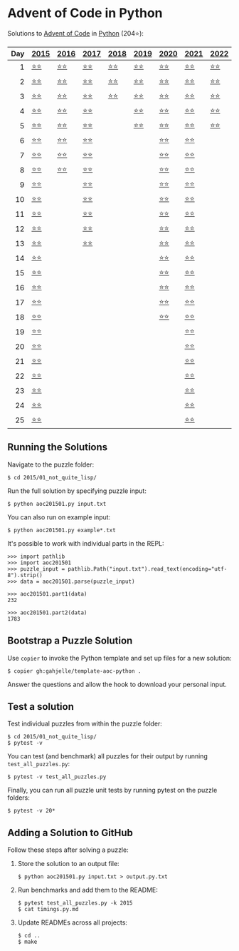# Advent of Code in Python

Solutions to [Advent of Code](https://adventofcode.com/) in [Python](https://www.python.org/) (204⭐):

|   Day | [2015](2015)                                           | [2016](2016)                                   | [2017](2017)                                           | [2018](2018)                                | [2019](2019)                                       | [2020](2020)                            | [2021](2021)                            | [2022](2022)                            |
|------:|:-------------------------------------------------------|:-----------------------------------------------|:-------------------------------------------------------|:--------------------------------------------|:---------------------------------------------------|:----------------------------------------|:----------------------------------------|:----------------------------------------|
|     1 | [⭐⭐](2015/01_not_quite_lisp)                         | [⭐⭐](2016/01_no_time_for_a_taxicab)          | [⭐⭐](2017/01_inverse_captcha)                        | [⭐⭐](2018/01_chronal_calibration)         | [⭐⭐](2019/01_the_tyranny_of_the_rocket_equation) | [⭐⭐](2020/01_report_repair)           | [⭐⭐](2021/01_sonar_sweep)             | [⭐⭐](2022/01_calorie_counting)        |
|     2 | [⭐⭐](2015/02_i_was_told_there_would_be_no_math)      | [⭐⭐](2016/02_bathroom_security)              | [⭐⭐](2017/02_corruption_checksum)                    | [⭐⭐](2018/02_inventory_management_system) | [⭐⭐](2019/02_1202_program_alarm)                 | [⭐⭐](2020/02_password_philosophy)     | [⭐⭐](2021/02_dive)                    | [⭐⭐](2022/02_rock_paper_scissors)     |
|     3 | [⭐⭐](2015/03_perfectly_spherical_houses_in_a_vacuum) | [⭐⭐](2016/03_squares_with_three_sides)       | [⭐⭐](2017/03_spiral_memory)                          | [⭐⭐](2018/03_no_matter_how_you_slice_it)  | [⭐⭐](2019/03_crossed_wires)                      | [⭐⭐](2020/03_toboggan_trajectory)     | [⭐⭐](2021/03_binary_diagnostic)       | [⭐⭐](2022/03_rucksack_reorganization) |
|     4 | [⭐⭐](2015/04_the_ideal_stocking_stuffer)             | [⭐⭐](2016/04_security_through_obscurity)     | [⭐⭐](2017/04_high-entropy_passphrases)               |                                             | [⭐⭐](2019/04_secure_container)                   | [⭐⭐](2020/04_passport_processing)     | [⭐⭐](2021/04_giant_squid)             | [⭐⭐](2022/04_camp_cleanup)            |
|     5 | [⭐⭐](2015/05_doesnt_he_have_intern-elves_for_this)   | [⭐⭐](2016/05_how_about_a_nice_game_of_chess) | [⭐⭐](2017/05_a_maze_of_twisty_trampolines_all_alike) |                                             | [⭐⭐](2019/05_sunny_with_a_chance_of_asteroids)   | [⭐⭐](2020/05_binary_boarding)         | [⭐⭐](2021/05_hydrothermal_venture)    | [⭐⭐](2022/05_supply_stacks)           |
|     6 | [⭐⭐](2015/06_probably_a_fire_hazard)                 | [⭐⭐](2016/06_signals_and_noise)              | [⭐⭐](2017/06_memory_reallocation)                    |                                             |                                                    | [⭐⭐](2020/06_custom_customs)          | [⭐⭐](2021/06_lanternfish)             |                                         |
|     7 | [⭐⭐](2015/07_some_assembly_required)                 | [⭐⭐](2016/07_internet_protocol_version_7)    | [⭐⭐](2017/07_recursive_circus)                       |                                             |                                                    | [⭐⭐](2020/07_handy_haversacks)        | [⭐⭐](2021/07_the_treachery_of_whales) |                                         |
|     8 | [⭐⭐](2015/08_matchsticks)                            | [⭐⭐](2016/08_two-factor_authentication)      | [⭐⭐](2017/08_i_heard_you_like_registers)             |                                             |                                                    | [⭐⭐](2020/08_handheld_halting)        | [⭐⭐](2021/08_seven_segment_search)    |                                         |
|     9 | [⭐⭐](2015/09_all_in_a_single_night)                  |                                                | [⭐⭐](2017/09_stream_processing)                      |                                             |                                                    | [⭐⭐](2020/09_encoding_error)          | [⭐⭐](2021/09_smoke_basin)             |                                         |
|    10 | [⭐⭐](2015/10_elves_look_elves_say)                   |                                                | [⭐⭐](2017/10_knot_hash)                              |                                             |                                                    | [⭐⭐](2020/10_adapter_array)           | [⭐⭐](2021/10_syntax_scoring)          |                                         |
|    11 | [⭐⭐](2015/11_corporate_policy)                       |                                                | [⭐⭐](2017/11_hex_ed)                                 |                                             |                                                    | [⭐⭐](2020/11_seating_system)          | [⭐⭐](2021/11_dumbo_octopus)           |                                         |
|    12 | [⭐⭐](2015/12_jsabacusframework_io)                   |                                                | [⭐⭐](2017/12_digital_plumber)                        |                                             |                                                    | [⭐⭐](2020/12_rain_risk)               | [⭐⭐](2021/12_passage_pathing)         |                                         |
|    13 | [⭐⭐](2015/13_knights_of_the_dinner_table)            |                                                | [⭐⭐](2017/13_packet_scanners)                        |                                             |                                                    | [⭐⭐](2020/13_shuttle_search)          | [⭐⭐](2021/13_transparent_origami)     |                                         |
|    14 | [⭐⭐](2015/14_reindeer_olympics)                      |                                                |                                                        |                                             |                                                    | [⭐⭐](2020/14_docking_data)            | [⭐⭐](2021/14_extended_polymerization) |                                         |
|    15 | [⭐⭐](2015/15_science_for_hungry_people)              |                                                |                                                        |                                             |                                                    | [⭐⭐](2020/15_rambunctious_recitation) | [⭐⭐](2021/15_chiton)                  |                                         |
|    16 | [⭐⭐](2015/16_aunt_sue)                               |                                                |                                                        |                                             |                                                    | [⭐⭐](2020/16_ticket_translation)      | [⭐⭐](2021/16_packet_decoder)          |                                         |
|    17 | [⭐⭐](2015/17_no_such_thing_as_too_much)              |                                                |                                                        |                                             |                                                    | [⭐⭐](2020/17_conway_cubes)            | [⭐⭐](2021/17_trick_shot)              |                                         |
|    18 | [⭐⭐](2015/18_like_a_gif_for_your_yard)               |                                                |                                                        |                                             |                                                    | [⭐⭐](2020/18_operation_order)         | [⭐⭐](2021/18_snailfish)               |                                         |
|    19 | [⭐⭐](2015/19_medicine_for_rudolph)                   |                                                |                                                        |                                             |                                                    |                                         | [⭐⭐](2021/19_beacon_scanner)          |                                         |
|    20 | [⭐⭐](2015/20_infinite_elves_and_infinite_houses)     |                                                |                                                        |                                             |                                                    |                                         | [⭐⭐](2021/20_trench_map)              |                                         |
|    21 | [⭐⭐](2015/21_rpg_simulator_20xx)                     |                                                |                                                        |                                             |                                                    |                                         | [⭐⭐](2021/21_dirac_dice)              |                                         |
|    22 | [⭐⭐](2015/22_wizard_simulator_20xx)                  |                                                |                                                        |                                             |                                                    |                                         | [⭐⭐](2021/22_reactor_reboot)          |                                         |
|    23 | [⭐⭐](2015/23_opening_the_turing_lock)                |                                                |                                                        |                                             |                                                    |                                         | [⭐⭐](2021/23_amphipod)                |                                         |
|    24 | [⭐⭐](2015/24_it_hangs_in_the_balance)                |                                                |                                                        |                                             |                                                    |                                         | [⭐⭐](2021/24_arithmetic_logic_unit)   |                                         |
|    25 | [⭐⭐](2015/25_let_it_snow)                            |                                                |                                                        |                                             |                                                    |                                         | [⭐⭐](2021/25_sea_cucumber)            |                                         |

## Running the Solutions

Navigate to the puzzle folder:

```console
$ cd 2015/01_not_quite_lisp/
```

Run the full solution by specifying puzzle input:

```console
$ python aoc201501.py input.txt
```

You can also run on example input:

```console
$ python aoc201501.py example*.txt
```

It's possible to work with individual parts in the REPL:

```pycon
>>> import pathlib
>>> import aoc201501
>>> puzzle_input = pathlib.Path("input.txt").read_text(encoding="utf-8").strip()
>>> data = aoc201501.parse(puzzle_input)

>>> aoc201501.part1(data)
232

>>> aoc201501.part2(data)
1783
```

## Bootstrap a Puzzle Solution

Use `copier` to invoke the Python template and set up files for a new solution:

```console
$ copier gh:gahjelle/template-aoc-python .
```

Answer the questions and allow the hook to download your personal input.

## Test a solution

Test individual puzzles from within the puzzle folder:

```console
$ cd 2015/01_not_quite_lisp/
$ pytest -v
```

You can test (and benchmark) all puzzles for their output by running `test_all_puzzles.py`:

```console
$ pytest -v test_all_puzzles.py
```

Finally, you can run all puzzle unit tests by running pytest on the puzzle folders:

```console
$ pytest -v 20*
```

## Adding a Solution to GitHub

Follow these steps after solving a puzzle:

1. Store the solution to an output file:

    ```console
    $ python aoc201501.py input.txt > output.py.txt
    ```

2. Run benchmarks and add them to the README:

    ```console
    $ pytest test_all_puzzles.py -k 2015
    $ cat timings.py.md
    ```

3. Update READMEs across all projects:

    ```console
    $ cd ..
    $ make
    ```
